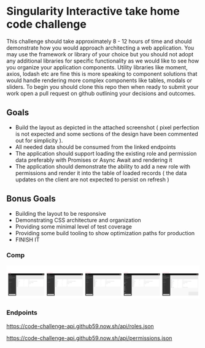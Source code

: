 # Singularity Interactive take home code challenge

This challenge should take approximately 8 - 12 hours of time and should demonstrate how you would 
approach architecting a web application. You may use the framework or library of your choice but you should not adopt any
additional libraries for specific functionality as we would like to see how you organize your application components. Utility libraries like moment, axios, lodash etc are fine this is more speaking to component solutions that would handle rendering more complex components like tables, modals or sliders.
To begin you should clone this repo then when ready to submit your work open a pull request on github outlining your 
decisions and outcomes. 

## Goals

- Build the layout as depicted in the attached screenshot ( pixel perfection is not expected and some sections of the design have been commented out for simplicity ).
- All needed data should be consumed from the linked endpoints
- The application should support loading the existing role and permission data preferably with Promises or Async Await and rendering it 
- The application should demonstrate the ability to add a new role with permissions and render it into the table of loaded records ( the data updates on the client are not expected to persist on refresh )

## Bonus Goals

- Building the layout to be responsive
- Demonstrating CSS architecture and organization
- Providing some minimal level of test coverage
- Providing some build tooling to show optimization paths for production
- FINISH IT

### Comp
![Admin roles interface](take-home-challenge-comp.png)

### Endpoints

https://code-challenge-api.github59.now.sh/api/roles.json

https://code-challenge-api.github59.now.sh/api/permissions.json
